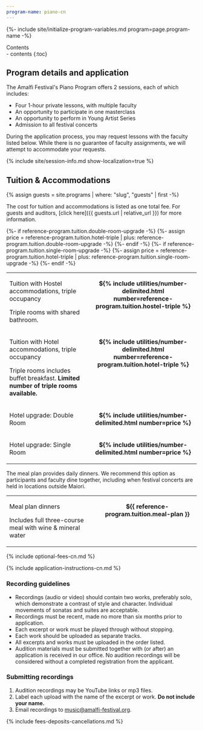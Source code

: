 ```yaml
---
program-name: piano-cn
---
```

{%- include site/initialize-program-variables.md program=page.program-name -%}

<div class="highlight-box" markdown="1">
<div class="header">Contents</div>
- contents
{:toc}
</div>

## Program details and application

The Amalfi Festival's Piano Program offers 2 sessions, each of which includes:

* Four 1-hour private lessons, with multiple faculty
* An opportunity to participate in one masterclass
* An opportunity to perform in Young Artist Series
* Admission to all festival concerts

During the application process, you may request lessons with the faculty listed below. While there is no guarantee of faculty assignments, we will attempt to accommodate your requests.

{% include site/session-info.md show-localization=true %}

## Tuition & Accommodations

{% assign guests = site.programs | where: "slug", "guests" | first -%}

The cost for tuition and accommodations is listed as one total fee. For guests and auditors, [click here]({{ guests.url | relative_url }}) for more information.

<table>
    <tbody>
        <tr class="border-bottom">
            <td>
                <p class="name">Tuition with Hostel accommodations, triple occupancy</p>
                <p class="description">Triple rooms with shared bathroom.</p>
            </td><td class="cost" align="center" valign="top"><p><strong>${% include utilities/number-delimited.html number=reference-program.tuition.hostel-triple %}</strong></p></td>
        </tr>
        <tr>
            <td>
                <p class="name">Tuition with Hotel accommodations, triple occupancy</p>
                <p class="description">Triple rooms includes buffet breakfast. <strong>Limited number of triple rooms available.</strong></p>
            </td><td class="cost" align="center" valign="top"><p><strong>${% include utilities/number-delimited.html number=reference-program.tuition.hotel-triple %}</strong></p></td>
        </tr>
{%- if reference-program.tuition.double-room-upgrade -%}
        <tr class="upgrade">
            <td><p class="name">Hotel upgrade: Double Room</p></td>
            {%- assign price = reference-program.tuition.hotel-triple | plus: reference-program.tuition.double-room-upgrade -%}
            <td class="cost" align="center" valign="top"><p><strong>${% include utilities/number-delimited.html number=price %}</strong></p></td>
        </tr>
{%- endif -%}
{%- if reference-program.tuition.single-room-upgrade -%}
        <tr class="upgrade">
            <td><p class="name">Hotel upgrade: Single Room</p></td>
            {%- assign price = reference-program.tuition.hotel-triple | plus: reference-program.tuition.single-room-upgrade -%}
            <td class="cost" align="center" valign="top"><p><strong>${% include utilities/number-delimited.html number=price %}</strong></p></td>
        </tr>
{%- endif -%}
    </tbody>
</table>

The meal plan provides daily dinners. We recommend this option as participants and faculty dine together, including when festival concerts are held in locations outside Maiori.

<table>
<tbody>
    <tr>
        <td>
            <p class="name">Meal plan dinners</p>
            <p class="description">Includes full three-course meal with wine & mineral water</p>
        </td><td class="cost" align="center" valign="top"><p><strong>${{ reference-program.tuition.meal-plan }}</strong></p></td>
    </tr>
</tbody>
</table>

{% include optional-fees-cn.md %}

{% include application-instructions-cn.md %}

### Recording guidelines

* Recordings (audio or video) should contain two works, preferably solo, which demonstrate a contrast of style and character. Individual movements of sonatas and suites are acceptable.
* Recordings must be recent, made no more than six months prior to application.
* Each excerpt or work must be played through without stopping.
* Each work should be uploaded as separate tracks.
* All excerpts and works must be uploaded in the order listed.
* Audition materials must be submitted together with (or after) an application is received in our office.  No audition recordings will be considered without a completed registration from the applicant.

### Submitting recordings

1. Audition recordings may be YouTube links or mp3 files.
1. Label each upload with the name of the excerpt or work. **Do not include your name.**
2. Email recordings to [music@amalfi-festival.org](mailto:music@amalfi-festival.org).



{% include fees-deposits-cancellations.md %}

